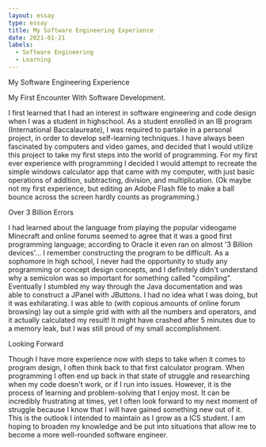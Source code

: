 ```yaml
---
layout: essay
type: essay
title: My Software Engineering Experience
date: 2021-01-21
labels:
  - Software Engineering
  - Learning
---
```


My Software Engineering Experience

My First Encounter With Software Development.

I first learned that I had an interest in software engineering and code design when I was a student in highschool. As a
student enrolled in an IB program (International Baccalaureate), I was required to partake in a personal project, in
order to develop self-learning techniques. I have always been fascinated by computers and video games, and decided that
I would utilize this project to take my first steps into the world of programming. For my first ever experience with 
programming I decided I would attempt to recreate the simple windows calculator app that came with my computer, with 
just basic operations of addition, subtracting, division, and multiplication. (Ok maybe not my first experience, but 
editing an Adobe Flash file to make a ball bounce across the screen hardly counts as programming.)

Over 3 Billion Errors

I had learned about the language from playing the popular videogame Minecraft and online forums seemed to agree that it
was a good first programming language; according to Oracle it even ran on almost '3 Billion devices'... I remember 
constructing the program to be difficult. As a sophomore in high school, I never had the opportunity to study
any programming or concept design concepts, and I definitely didn't understand why a semicolon was so important for 
something called "compiling". Eventually I stumbled my way through the Java documentation and was able to construct a 
JPanel with JButtons. I had no idea what I was doing, but it was exhilarating. I was able to (with copious amounts of 
online forum browsing) lay out a simple grid with with all the numbers and operators, and it actually calculated my 
result! It might have crashed after 5 minutes due to a memory leak, but I was still proud of my small accomplishment.

Looking Forward

Though I have more experience now with steps to take when it comes to program design, I often think back to that first
calculator program. When programming I often end up back in that state of struggle and researching when my code doesn't
work, or if I run into issues. However, it is the process of learning and problem-solving that I enjoy most. It can be
incredibly frustrating at times, yet I often look forward to my next moment of struggle because I know that I will have
gained something new out of it. This is the outlook I intended to maintain as I grow as a ICS student. I am hoping to 
broaden my knowledge and be put into situations that allow me to become a more well-rounded software engineer.
